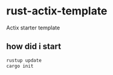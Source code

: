 # rust-actix-template

Actix starter template

## how did i start

```sh
rustup update
cargo init
```
